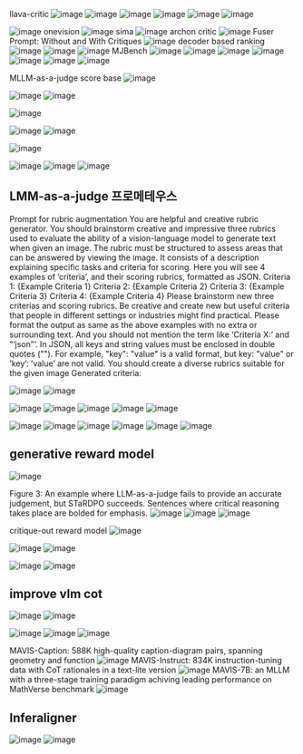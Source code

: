 llava-critic
![image](https://github.com/user-attachments/assets/aa418a90-fa93-4277-b84a-66b50e7a7d29)
![image](https://github.com/user-attachments/assets/0f22de04-a338-426c-a360-4a3f77de131a)
![image](https://github.com/user-attachments/assets/4b4693f0-4cc7-4afa-a630-c71444d43639)
![image](https://github.com/user-attachments/assets/8ffb43b8-9aef-49f3-8568-3016cec9930e)
![image](https://github.com/user-attachments/assets/ec5ec791-bb79-4e00-82ea-ed42f4a8b670)
![image](https://github.com/user-attachments/assets/27866702-d786-404b-a531-966598636e79)


![image](https://github.com/user-attachments/assets/ab55050e-e03f-4669-964e-41b3399c24d6)
onevision
![image](https://github.com/user-attachments/assets/137e87cc-89c0-433c-9f60-a05a679c9076)
sima
![image](https://github.com/user-attachments/assets/4fa6290a-1c1f-4f27-9577-7a6dbbc5a530)
archon critic 
![image](https://github.com/user-attachments/assets/782aee3c-d059-49b3-b229-c71fb9669cbc)
Fuser Prompt: Without and With Critiques
![image](https://github.com/user-attachments/assets/c79bb5dd-48e7-4b77-9707-131e4a1c37e2)
decoder based ranking
![image](https://github.com/user-attachments/assets/eea78e63-fa9b-4209-afb6-a7409104b144)
![image](https://github.com/user-attachments/assets/9831a813-1cf8-4a88-ac0f-2156a01da491)
![image](https://github.com/user-attachments/assets/03fa0e1d-d302-4345-8912-9d97d4e89203)
MJBench
![image](https://github.com/user-attachments/assets/47b62778-05b8-4a45-94be-ae0ee42602be)
![image](https://github.com/user-attachments/assets/87a7688a-6537-4363-be4c-895ef7423cda)
![image](https://github.com/user-attachments/assets/79162231-1cf0-4e1b-956a-bdb87c197784)
![image](https://github.com/user-attachments/assets/27eb59b2-fa68-4a2e-8cac-782668b18f63)
![image](https://github.com/user-attachments/assets/84e6830b-00e1-40d4-a7dd-97bb80bce169)
![image](https://github.com/user-attachments/assets/a55f134e-6e83-4724-8c29-ddd628dacb66)
![image](https://github.com/user-attachments/assets/1cb0b4c0-9afa-4a73-a99c-d1a33e8a2c57)

MLLM-as-a-judge score base
![image](https://github.com/user-attachments/assets/68bab37a-1b0b-4986-b56c-7703d97bd05c)

![image](https://github.com/user-attachments/assets/57504c97-e586-4863-b516-d1b5be1e8c0d)
![image](https://github.com/user-attachments/assets/336b2316-7cd1-4263-8959-947a17671764)

![image](https://github.com/user-attachments/assets/34227585-405b-4820-949f-9e7ab37edb7c)

![image](https://github.com/user-attachments/assets/0151ce0b-0104-47fd-9853-ac75a375e22d)
![image](https://github.com/user-attachments/assets/57f910f9-7516-4669-9c76-72d33534c7e5)

![image](https://github.com/user-attachments/assets/3a9a2910-7de6-4362-bf63-34b2d5251b41)

![image](https://github.com/user-attachments/assets/bc51b701-b2f2-4cef-a192-4bb5a60de1b5)
![image](https://github.com/user-attachments/assets/dad8c062-901b-4c9a-bc91-7daf9de3753e)
![image](https://github.com/user-attachments/assets/4ff738d7-3e59-40ae-8446-284c607f1f9a)

LMM-as-a-judge 프로메테우스
-----------
Prompt for rubric augmentation
You are helpful and creative rubric generator. You should brainstorm creative and
impressive three rubrics used to evaluate
the ability of a vision-language model to
generate text when given an image.
The rubric must be structured to assess areas that can be answered by viewing
the image. It consists of a description
explaining specific tasks and criteria for
scoring. Here you will see 4 examples
of ’criteria’, and their scoring rubrics,
formatted as JSON.
Criteria 1:
{Example Criteria 1}
Criteria 2:
{Example Criteria 2}
Criteria 3:
{Example Criteria 3}
Criteria 4:
{Example Criteria 4}
Please brainstorm new three criterias
and scoring rubrics.
Be creative and create new but useful
criteria that people in different settings or
industries might find practical.
Please format the output as same as the
above examples with no extra or surrounding text. And you should not mention
the term like ‘Criteria X:’ and “‘json”’.
In JSON, all keys and string values must
be enclosed in double quotes (""). For
example, "key": "value" is a valid format,
but key: "value" or ’key’: ’value’ are not
valid.
You should create a diverse rubrics suitable
for the given image
Generated criteria:


![image](https://github.com/user-attachments/assets/e96a88d2-bb50-49c4-a4c0-ee7695eeea50)
![image](https://github.com/user-attachments/assets/c0c05903-540d-4c6c-bfb1-cecf5c98bcda)

![image](https://github.com/user-attachments/assets/894085a5-142e-4e77-83e2-bbdf866d4f9d)
![image](https://github.com/user-attachments/assets/094aa94b-9eca-4fe2-b353-cbca28e00a6e)
![image](https://github.com/user-attachments/assets/a824a061-de56-4460-9c51-ca56717077c5)
![image](https://github.com/user-attachments/assets/1e0d5b5c-08d0-4aef-9dda-ae0da7c7fd19)
![image](https://github.com/user-attachments/assets/fe17613e-1dab-415a-9628-a699157f33fd)

![image](https://github.com/user-attachments/assets/baae2c6a-c724-4df9-bdc1-b600761ddc3c)
![image](https://github.com/user-attachments/assets/81178514-fbec-47cb-a72f-303388e48818)
![image](https://github.com/user-attachments/assets/f4343879-7a73-449a-a624-7f69adc2339f)
![image](https://github.com/user-attachments/assets/7de4f4f7-5b11-475a-a727-7ee772e8153c)
![image](https://github.com/user-attachments/assets/8c2d37da-b73a-47ee-8774-cc1b520c41ed)
![image](https://github.com/user-attachments/assets/75520fae-0832-4e33-b0a3-cef8a98bfe3e)

generative reward model
-------------------------
![image](https://github.com/user-attachments/assets/94f61b75-6018-40fe-bc56-f84f834eb469)

Figure 3: An example where LLM-as-a-judge fails to provide an accurate judgement, but STaRDPO succeeds. Sentences where critical reasoning takes place are bolded for emphasis.
![image](https://github.com/user-attachments/assets/adbaf367-b12b-45ef-81b5-8eb53acac845)
![image](https://github.com/user-attachments/assets/41ff60d6-34dd-4bd7-9ecd-7dcc4275450e)
![image](https://github.com/user-attachments/assets/bfa49a63-3afe-4bed-8629-f17367cc9ac2)

critique-out reward model
![image](https://github.com/user-attachments/assets/b9f5518d-63da-4605-a21f-17c5a6c1343c)

![image](https://github.com/user-attachments/assets/9c280996-baec-4984-89bd-2de4fc717bed)
![image](https://github.com/user-attachments/assets/e58b2d64-5b5e-44ef-86c2-5634acbb53dd)

![image](https://github.com/user-attachments/assets/72bee3a5-8cf9-4298-b802-3b188eb7c019)
![image](https://github.com/user-attachments/assets/ef29d777-86fb-4ee9-8827-1d7005597179)

improve vlm cot
-------------------
![image](https://github.com/user-attachments/assets/05cd9809-792c-42d0-b11f-36a76778929a)
![image](https://github.com/user-attachments/assets/b1f10484-5200-45ae-984f-12d8a0a22e0b)

![image](https://github.com/user-attachments/assets/2713b5ee-c227-4654-9de2-a891db191f39)
![image](https://github.com/user-attachments/assets/a292ad40-7ea2-43cf-9651-c40d5c9325dc)
![image](https://github.com/user-attachments/assets/dbc83773-4b96-48c1-bcce-267dc12e662f)

MAVIS-Caption: 588K high-quality caption-diagram pairs, spanning geometry and function
![image](https://github.com/user-attachments/assets/05bd0d5c-f21f-442a-962f-e5d011fadf94)
MAVIS-Instruct: 834K instruction-tuning data with CoT rationales in a text-lite version
![image](https://github.com/user-attachments/assets/2e876c13-e184-46a7-aa13-fe275b6f83b5)
MAVIS-7B: an MLLM with a three-stage training paradigm achiving leading performance on MathVerse benchmark
![image](https://github.com/user-attachments/assets/ed4e8851-2330-480b-acc3-35edb1dd2eb7)

Inferaligner
-------------------
![image](https://github.com/user-attachments/assets/323cdcfa-d5ee-4e06-aa9b-353d64be3f72)
![image](https://github.com/user-attachments/assets/3bea8562-b818-45a9-8e66-6fac4076972b)
